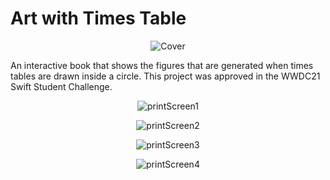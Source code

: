 # Art with Times Table

<p align='center'>
  <img alt='Cover' src='https://imgur.com/HyEHAGN.png'/>
</p>
                            
An interactive book that shows the figures that are generated when times tables are drawn inside a circle. This project was approved in the WWDC21 Swift Student Challenge.

<p align='center'>
  <img alt='printScreen1' src='https://imgur.com/BOM3GL9.png'/>
</p>

<p align='center'>
  <img alt='printScreen2' src='https://imgur.com/wPb2E1B.png'/>
</p>

<p align='center'>
  <img alt='printScreen3' src='https://imgur.com/siuHhZt.png'/>
</p>

<p align='center'>
  <img alt='printScreen4' src='https://imgur.com/UpJuwqo.png'/>
</p>
